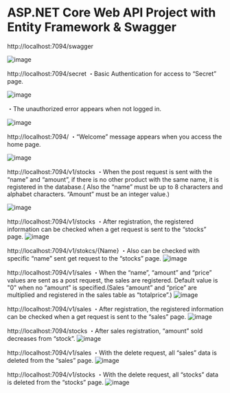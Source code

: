 # ASP.NET Core Web API Project with Entity Framework & Swagger

http://localhost:7094/swagger

![image](https://user-images.githubusercontent.com/54677528/134899515-2497f299-aaae-4683-af1a-74b4d0d18653.png)

http://localhost:7094/secret
・Basic Authentication for access to “Secret” page.

![image](https://user-images.githubusercontent.com/54677528/134899565-d805d1cf-4329-4088-90a1-738f200296d0.png)

・The unauthorized error appears when not logged in.

![image](https://user-images.githubusercontent.com/54677528/134899607-4745e2cb-1311-42d4-a940-ff1d6dd705f9.png)

http://localhost:7094/
・“Welcome” message appears when you access the home page.

![image](https://user-images.githubusercontent.com/54677528/134899655-1fbe372b-6ea0-4c4e-bd06-d2a276067129.png)

http://localhost:7094/v1/stocks
・When the post request is sent with the “name” and “amount”, if there is no other product with the same name, it is registered in the database.( Also the “name” must be up to 8 characters and alphabet characters. “Amount” must be an integer value.)

![image](https://user-images.githubusercontent.com/54677528/134899714-7020320c-1896-4c2a-8390-bf0bf9459f37.png)

http://localhost:7094/v1/stocks
・After registration, the registered information can be checked when a get request is sent to the “stocks” page.
![image](https://user-images.githubusercontent.com/54677528/134899757-6a326635-e1f1-4e04-8949-703d4db2184f.png)

http://localhost:7094/v1/stokcs/{Name}
・Also can be checked with specific “name” sent get request to the “stocks” page.
![image](https://user-images.githubusercontent.com/54677528/134899792-95422595-f29a-48e6-a853-5680c255180a.png)

http://localhost:7094/v1/sales
・When the “name”, “amount” and “price” values are sent as a post request, the sales are registered. Default value is "0" when no “amount” is specified.(Sales “amount” and “price” are multiplied and registered in the sales table as “totalprice”.)
![image](https://user-images.githubusercontent.com/54677528/134899836-994d14f4-462f-4be9-b08b-35cdde46d944.png)

http://localhost:7094/v1/sales
・After registration, the registered information can be checked when a get request is sent to the “sales” page.
![image](https://user-images.githubusercontent.com/54677528/134899873-7cc1178d-bc72-4992-9b48-926349e2d0c0.png)

http://localhost:7094/stocks
・After sales registration, “amount” sold decreases from “stock”.
![image](https://user-images.githubusercontent.com/54677528/134899901-31394c59-95bc-428e-beb3-aaec6da43653.png)

http://localhost:7094/v1/sales
・With the delete request, all “sales” data is deleted from the “sales” page.
![image](https://user-images.githubusercontent.com/54677528/134899938-e9a07456-befa-42e8-8711-fd5cefd43fdb.png)

http://localhost:7094/v1/stocks
・With the delete request, all “stocks” data is deleted from the “stocks” page.
![image](https://user-images.githubusercontent.com/54677528/134899965-3e9cc4ed-c105-4faf-a058-87a62b2e36e4.png)
